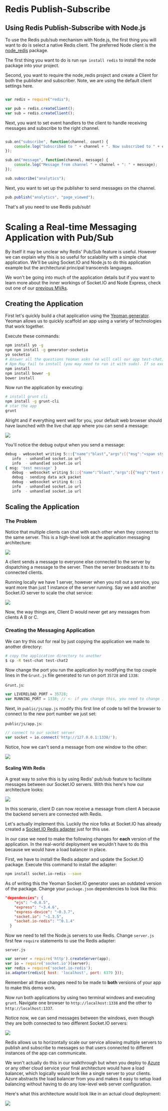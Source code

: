 # Redis Publish-Subscribe

## Using Redis Publish-Subscribe with Node.js

To use the Redis pub/sub mechanism with Node.js, the first thing you will want to do is select a native Redis client. The preferred Node client is the [node_redis](https://github.com/mranney/node_redis) package.

The first thing you want to do is run `npm install redis` to install the node package into your project. 

Second, you want to require the node_redis project and create a Client for both the publisher and subscriber. Note, we are using the default client settings here. 

```js

var redis = require("redis");

var pub = redis.createClient();
var sub = redis.createClient();
```

Next, you want to set event handlers to the client to handle receiving messages and subscribe to the right channel.

```js

sub.on("subscribe", function(channel, count) {
	console.log("Subscribed to " + channel + ". Now subscribed to " + count + " channel(s).");
});

sub.on("message", function(channel, message) {
	console.log("Message from channel " + channel + ": " + message);
});

sub.subscribe("analytics");
```

Next, you want to set up the publisher to send messages on the channel.

```js
pub.publish("analytics", "page_viewed");
```

That's all you need to use Redis pub/sub!

# Scaling a Real-time Messaging Application with Pub/Sub

By itself it may be unclear why Redis' Pub/Sub feature is useful. However we can explain why this is so useful for scalability with a simple chat application. We'll be using Socket.IO and Node.js to do this application example but the architectural principal transcends languages.

We won't be going into much of the application details but if you want to learn more about the inner workings of Socket.IO and Node Express, check out one of our [previous MVAs](https://github.com/sayar/NodeMVA/tree/master/09_NodeChatroom).

## Creating the Application

First let's quickly build a chat application using the [Yeoman generator](http://yeoman.io). Yeoman allows us to quickly scaffold an app using a variety of technologies that work together. 

Execute these commands:

```bash
npm install yo -g
npm npm install -g generator-socketio
yo socketio
# Answer all the questions Yeoman asks (we will call our app test-chat)
# Npm May fail to install (you may need to run it with sudo). If so execute:
npm install
npm install bower -g
bower install
```
Now run the application by executing:

```bash
# install grunt cli
npm install -g grunt-cli
# star the app
grunt
```

Alright and if everything went well for you, your default web browser should have launched with the live chat app where you can send a message:

![](ss4.png)

You'll notice the debug output when you send a message:


```bash
debug - websocket writing 5:::{"name":"blast","args":[{"msg":"<span style=\"color:red !important\">someone connected</span>"}]}
   info  - unhandled socket.io url
   info  - unhandled socket.io url
{ msg: 'test message' }
   debug - websocket writing 5:::{"name":"blast","args":[{"msg":"test message"}]}
   debug - sending data ack packet
   debug - websocket writing 6:::1
   info  - unhandled socket.io url
   info  - unhandled socket.io url

```

## Scaling the Application

### The Problem

Notice that multiple clients can chat with each other when they connect to the same server. This is a high-level look at the application messaging architecture:

![](ss1.png)

A client sends a message to everyone else connected to the server by dispatching a message to the server. Then the server broadcasts it to its connected clients.

Running locally we have 1 server, however when you roll out a service, you want more than just 1 instance of the server running. Say we add another Socket.IO server to scale the chat service:

![](ss2.png)

Now, the way things are, Client D would never get any messages from clients A B 
or C. 

### Creating the Messaging Application

We can try this out for real by just copying the application we made to another directory:

```bash
# copy the application directory to another
$ cp -R test-chat test-chat2
```

Now change the port you run the application by modifying the top couple lines in the `Grunt.js` file generated to run on port `35728` and `1338`:

`Grunt.js`:

```js
var LIVERELOAD_PORT = 35728;
var RUNNING_PORT = 1338; // <- if you change this, you need to change in public/js/app.js and recompile
```

Next, in `public/js/app.js` modify this first line of code to tell the browser to connect to the new port number we just set:

`public/js/app.js`:

```js
// connect to our socket server
var socket = io.connect('http://127.0.0.1:1338/');
```

Notice, how we can't send a message from one window to the other:

![](ss5.png)

#### Scaling With Redis

A great way to solve this is by using Redis' pub/sub feature to facilitate messages between our Socket.IO servers. With this here's how our architecture looks:

![](ss3.png)

In this scenario, client D can now receive a message from client A because the backend servers are connected with Redis.

Let's actually implement this. Luckily the nice folks at Socket.IO has already created a [Socket.IO Redis adapter](http://npmjs.com/package/socket.io-redis) just for this use.

In our case we need to make the following changes for **each** version of the application. In the real-world deployment we wouldn't have to do this because we would have a load balancer in place.

First, we have to install the Redis adapter and update the Socket.IO package. Execute this command to install the adapter:

```bash
npm install socket.io-redis --save
```

As of writing this the Yeoman Socket.IO generator uses an outdated version of the package. Change your `package.json` dependencies to look like this:

```json
"dependencies": {
    "ejs": "~0.8.5",
    "express": "~3.4.6",
    "express-device": "~0.3.7",
    "socket.io": "~1.3.5",
    "socket.io-redis": "^0.1.4"
  }
```

Now we need to tell the Node.js servers to use Redis.  Change `server.js` first few `require` statements to use the Redis adapter:

`server.js`

```js
var server = require('http').createServer(app);
var io = require('socket.io')(server);
var redis = require('socket.io-redis');
io.adapter(redis({ host: 'localhost', port: 6379 }));
```

Remember all these changes need to be made to **both** versions of your app to make this demo work.

Now run both applications by using two terminal windows and executing `grunt`. Navigate one browser to `http://localhost:1338` and the other to `http://localhost:1337`.

Notice now, we can send messages between the windows, even though they are both connected to two different Socket.IO servers:

![](ss6.png)

Redis allows us to horizontally scale our service allowing multiple servers to publish and subscribe to messages so that users connected to different instances of the app can communicate.

We won't actually do this in our walkthrough but when you deploy to [Azure](http://azure.com) or any other cloud service your final architecture would have a load balancer, which logically would look like a single server to your clients. Azure abstracts the load balancer from you and makes it easy to setup load balancing without having to do any low-level web server configuration.

Here's what this architecture would look like in an actual cloud deployment:

![](ss7.png)
